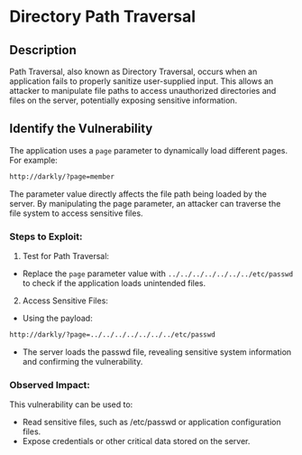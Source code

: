 # Directory Path Traversal

## Description

Path Traversal, also known as Directory Traversal, occurs when an application fails to properly sanitize user-supplied input. This allows an attacker to manipulate file paths to access unauthorized directories and files on the server, potentially exposing sensitive information.

## Identify the Vulnerability

The application uses a `page` parameter to dynamically load different pages. For example:
```bash
http://darkly/?page=member
```
The parameter value directly affects the file path being loaded by the server. By manipulating the page parameter, an attacker can traverse the file system to access sensitive files.

### Steps to Exploit:

1. Test for Path Traversal:
- Replace the `page` parameter value with `../../../../../../../etc/passwd` to check if the application loads unintended files.

2. Access Sensitive Files:
- Using the payload:
```bash
http://darkly/?page=../../../../../../../etc/passwd
```
- The server loads the passwd file, revealing sensitive system information and confirming the vulnerability.

### Observed Impact:

This vulnerability can be used to:
- Read sensitive files, such as /etc/passwd or application configuration files.
- Expose credentials or other critical data stored on the server.